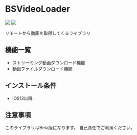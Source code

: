 # BSVideoLoader
<img src="https://img.shields.io/badge/SPM-v0.3.0-blue.svg?logo=swift" />
<img src="https://img.shields.io/badge/platform-iOS13-lightgrey.svg" />

リモートから動画を取得してくるライブラリ

## 機能一覧
- ストリーミング動画ダウンロード機能
- 動画ファイルダウンロード機能

## インストール条件
- iOS13以降

## 注意事項
このライブラリはBeta版になります。
自己責任でご利用ください。
